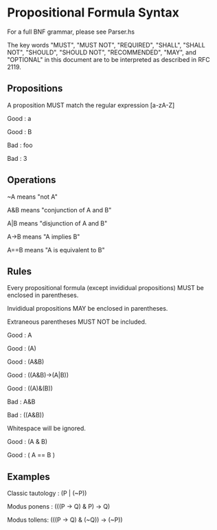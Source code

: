# Propositional Formula Syntax

For a full BNF grammar, please see Parser.hs

The key words "MUST", "MUST NOT", "REQUIRED", "SHALL", "SHALL NOT", "SHOULD", "SHOULD NOT", "RECOMMENDED",  "MAY", and "OPTIONAL" in this document are to be interpreted as described in RFC 2119.

## Propositions

A proposition MUST match the regular expression [a-zA-Z]

Good : a

Good : B

Bad : foo

Bad : 3

## Operations

~A means "not A"

A&B means "conjunction of A and B"

A|B means "disjunction of A and B"

A->B means "A implies B"

A==B means "A is equivalent to B"

## Rules

Every propositional formula (except invididual propositions) MUST be enclosed in parentheses.

Invididual propositions MAY be enclosed in parentheses.

Extraneous parentheses MUST NOT be included.

Good : A

Good : (A)

Good : (A&B)

Good : ((A&B)->(A|B))

Good : ((A)&(B))

Bad : A&B

Bad : ((A&B))

Whitespace will be ignored.

Good : (A & B)

Good : ( A == B )

## Examples

Classic tautology : (P | (~P))

Modus ponens : (((P -> Q) & P) -> Q)

Modus tollens: (((P -> Q) & (~Q)) -> (~P))
